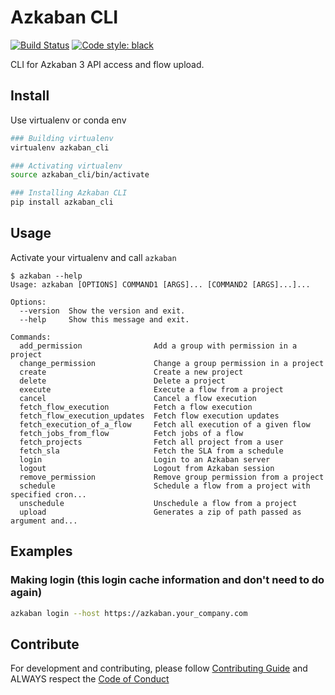 # Azkaban CLI
[![Build Status](https://img.shields.io/travis/com/globocom/azkaban-cli?style=flat-square&labelColor=black&logo=travis&logoColor=white?branch=master)](https://travis-ci.com/globocom/azkaban-cli)
[![Code style: black](https://img.shields.io/badge/code%20style-black-000000.svg)](https://github.com/psf/black)

CLI for Azkaban 3 API access and flow upload.

## Install

Use virtualenv or conda env
```sh
### Building virtualenv
virtualenv azkaban_cli

### Activating virtualenv
source azkaban_cli/bin/activate

### Installing Azkaban CLI
pip install azkaban_cli
```

## Usage

Activate your virtualenv and call ```azkaban```

```
$ azkaban --help
Usage: azkaban [OPTIONS] COMMAND1 [ARGS]... [COMMAND2 [ARGS]...]...

Options:
  --version  Show the version and exit.
  --help     Show this message and exit.

Commands:
  add_permission                Add a group with permission in a project
  change_permission             Change a group permission in a project
  create                        Create a new project
  delete                        Delete a project
  execute                       Execute a flow from a project
  cancel                        Cancel a flow execution
  fetch_flow_execution          Fetch a flow execution
  fetch_flow_execution_updates  Fetch flow execution updates
  fetch_execution_of_a_flow     Fetch all execution of a given flow
  fetch_jobs_from_flow          Fetch jobs of a flow
  fetch_projects                Fetch all project from a user
  fetch_sla                     Fetch the SLA from a schedule
  login                         Login to an Azkaban server
  logout                        Logout from Azkaban session
  remove_permission             Remove group permission from a project
  schedule                      Schedule a flow from a project with specified cron...
  unschedule                    Unschedule a flow from a project
  upload                        Generates a zip of path passed as argument and...
```

## Examples

### Making login (this login cache information and don't need to do again)

```sh
azkaban login --host https://azkaban.your_company.com
```

## Contribute

For development and contributing, please follow [Contributing Guide](https://github.com/globocom/azkaban-cli/blob/master/CONTRIBUTING.md) and ALWAYS respect the [Code of Conduct](https://github.com/globocom/azkaban-cli/blob/master/CODE_OF_CONDUCT.md)
